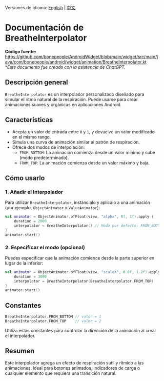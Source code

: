 Versiones de idioma: [English](./README.md) | [中文](./README.zh-CN.md)

# Documentación de BreatheInterpolator

**Código fuente:** https://github.com/bonepeople/AndroidWidget/blob/main/widget/src/main/java/com/bonepeople/android/widget/animation/BreatheInterpolator.kt  
**Este documento fue creado con la asistencia de ChatGPT.*

## Descripción general

`BreatheInterpolator` es un interpolador personalizado diseñado para simular el ritmo natural de la respiración. Puede usarse para crear animaciones suaves y orgánicas en aplicaciones Android.

## Características

- Acepta un valor de entrada entre `0` y `1`, y devuelve un valor modificado en el mismo rango.
- Simula una curva de animación similar al patrón de respiración.
- Ofrece dos modos de interpolación:
    - `FROM_BOTTOM`: La animación comienza desde un valor mínimo y sube (modo predeterminado).
    - `FROM_TOP`: La animación comienza desde un valor máximo y baja.

## Cómo usarlo

### 1. Añadir el Interpolador

Para utilizar `BreatheInterpolator`, instáncialo y aplícalo a una animación (por ejemplo, `ObjectAnimator` o `ValueAnimator`):

```kotlin
val animator = ObjectAnimator.ofFloat(view, "alpha", 0f, 1f).apply {
    duration = 2000
    interpolator = BreatheInterpolator() // Modo por defecto: FROM_BOTTOM
}
animator.start()
```

### 2. Especificar el modo (opcional)

Puedes especificar que la animación comience desde la parte superior en lugar de la inferior:

```kotlin
val animator = ObjectAnimator.ofFloat(view, "scaleX", 0.8f, 1.2f).apply {
    duration = 3000
    interpolator = BreatheInterpolator(BreatheInterpolator.FROM_TOP)
}
animator.start()
```

## Constantes

```kotlin
BreatheInterpolator.FROM_BOTTOM // valor = 1
BreatheInterpolator.FROM_TOP    // valor = 2
```

Utiliza estas constantes para controlar la dirección de la animación al crear el interpolador.

## Resumen

Este interpolador agrega un efecto de respiración sutil y rítmico a las animaciones, ideal para botones animados, indicadores de carga o cualquier elemento que requiera una transición natural.